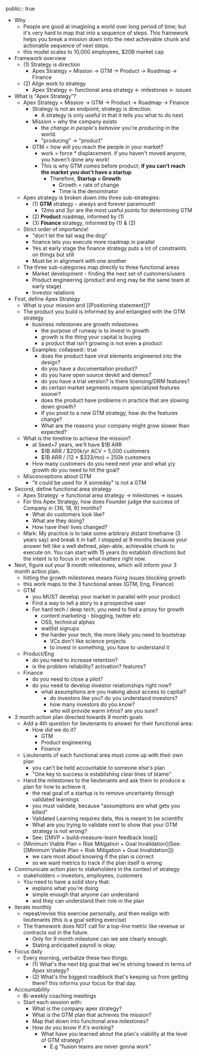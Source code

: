 public:: true

- Why
	- People are good at imagining a world over long period of time; but it's very hard to map that into a sequence of steps. This framework helps you break a mission down into the next achievable chunk and actionable sequence of next steps.
	- this model scales to 10,000 employees, $20B market cap
- Framework overview
	- (1) Strategy is direction
		- Apex Strategy = Mission → GTM → Product → Roadmap → Finance
	- (2) Align work to strategy
		- Apex Strategy <- functional area strategy <- milestones <- issues
- What is "Apex Strategy"?
	- Apex Strategy = Mission → GTM → Product → Roadmap → Finance
		- Strategy is not an endpoint; strategy is direction.
			- A strategy is only useful in that it tells you what to do next.
		- Mission = why the company exists
			- the *change in people's behavior* you're *producing* in the world.
			- "producing" -> "product"
		- GTM = how will you reach the people in your market?
			- work = force * displacement. if you haven't moved anyone, you haven't done any work!
			- This is why GTM comes before product; **if you can't reach the market you don't have a startup**
				- Therefore, **Startup = Growth**
					- Growth = rate of change
					- Time is the denominator
	- Apex strategy is broken down into three sub-strategies:
		- (1) **GTM** strategy – always and forever paramount!
			- 12mo and 3yr are the most useful points for determining GTM
		- (2) **Product** roadmap, informed by (1)
		- (3) **Finance** strategy, informed by (1) & (2)
	- Strict order of importance!
		- "don't let the tail wag the dog"
		- finance lets you execute more roadmap in parallel
		- Yes at early stage the finance strategy puts a lot of constraints on things but still
		- Must be in alignment with one another
	- The three sub-categories map directly to three functional areas
		- Market development - finding the next set of customers/users
		- Product engineering (product and eng may be the same team at early stage)
		- Investor relations
- First, define Apex Strategy
	- What is your mission and [[Positioning statement]]?
	- The product you build is informed by and entangled with the GTM strategy
		- business milestones are growth milestones
			- the purpose of runway is to invest in growth
			- growth is the thing your capital is buying
			- a product that isn't growing is not even a product
		- Examples:
		  collapsed:: true
			- does the product have viral elements engineered into the design?
			- do you have a documentation product?
			- do you have open source devkit and demos?
			- do you have a trial version? is there licensing/DRM features?
			- do certain market segments require specialized features sooner?
			- does the product have problems in practice that are slowing down growth?
			- If you pivot to a new GTM strategy, how do the features change?
			- What are the reasons your company might grow slower than expected?
	- What is the timeline to achieve the mission?
		- at Seed+7 years, we'll have $1B ARR
			- $1B ARR / $200k/yr ACV = 5,000 customers
			- $1B ARR / (12 * $333/mo) = 250k customers
		- How many customers do you need next year and what y/y growth do you need to hit the goal?
	- Misconceptions about GTM
		- "it could be used for X someday" is not a GTM
- Second, define functional area strategy
	- Apex Strategy -> functional area strategy -> milestones -> issues
	- For this Apex Strategy, how does Founder judge the success of Company in {36, 18, 9} months?
		- What do customers look like?
		- What are they doing?
		- How have their lives changed?
	- Mark: My practice is to take some arbitrary distant timeframe (3 years say) and break it in half. I stopped at 9 months because your answer felt like a well defined, plan-able, achievable chunk to execute on. You can start with 15 years (to establish direction) but the intent is to focus in on what matters right now.
- Next, figure out your 9 month milestones, which will inform your 3 month action plan.
	- hitting the growth milestones means fixing issues blocking growth
	- this work maps to the 3 functional areas (GTM, Eng, Finance)
	- GTM
		- you MUST develop your market in parallel with your product
		- Find a way to tell a story to a prospective user
		- For hard tech / deep tech, you need to find a proxy for growth
			- content marketing - blogging, twitter etc
			- OSS, technical alphas
			- waitlist signups
			- the harder your tech, the more likely you need to bootstrap
				- VCs don't like science projects
				- to invest in something, you have to understand it
	- Product/Eng
		- do you need to increase retention?
		- is the problem reliability? activation? features?
	- Finance
		- do you need to close a pilot?
		- do you need to develop investor relationships right now?
			- what assumptions are you making about access to capital?
				- do investors like you? do you understand investors?
				- how many investors do you know?
				- who will provide warm intros? are you sure?
- 3 month action plan directed towards 9 month goals
	- Add a 4th question for lieutenants to answer for their functional area:
		- How did we do it?
			- GTM
			- Product engineering
			- Finance
	- Lieutenants of each functional area must come up with their own plan
		- you can't be held accountable to someone else's plan
		- "One key to success is establishing clear lines of blame"
	- Hand the milestones to the lieutenants and ask them to produce a plan for how to achieve it.
		- the real goal of a startup is to remove uncertainty through validated learnings
		- you must validate, because "assumptions are what gets you killed"
		- Validated Learning requires data, this is meant to be scientific
		- What are you trying to validate next to show that your GTM strategy is not wrong?
		- See: [[MVP = build-measure-learn feedback loop]]
	- [Minimum Viable Plan = Risk Mitigation + Goal Invalidation](See: [[Minimum Viable Plan = Risk Mitigation + Goal Invalidation]])
		- we care most about knowing if the plan is correct
		- so we want metrics to track if the plan itself is wrong
- Communicate action plan to stakeholders in the context of strategy
	- stakeholders = investors, employees, customers
	- You need to have a solid story that:
		- explains what you're doing
		- simple enough that anyone can understand
		- and they can understand their role in the plan
- Iterate monthly
	- repeat/revise this exercise personally, and then realign with lieutenants (this is a goal setting exercise)
	- The framework does NOT call for a top-line metric like revenue or contracts out in the future.
		- Only for 9 month milestone can we see clearly enough.
		- Stating anticipated payroll is okay.
- Focus daily
	- Every morning, verbalize these two things:
		- (1) What's the next big goal that we're striving toward in terms of Apex strategy?
		- (2) What's the biggest roadblock that's keeping us from getting there? this informs your focus for that day.
- Accountability
	- Bi-weekly coaching meetings
	- Start each session with:
		- What is the company apex strategy?
		- What is the GTM plan that achieves the mission?
		- Map that down into functional area milestones?
		- How do you know if it's working?
			- What have you learned about the plan's viability at the level of GTM strategy?
				- E.g "fusion teams are never gonna work"